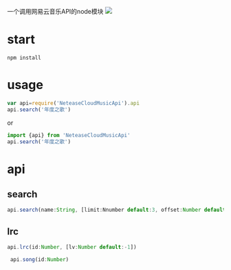 一个调用网易云音乐API的node模块
![](http://binaryify.github.io/images/api.jpg)
# start
```
npm install 
```
# usage

```js
var api=require('NeteaseCloudMusicApi').api
api.search('年度之歌')
```
or
```js
import {api} from 'NeteaseCloudMusicApi'
api.search('年度之歌')
```

# api
## search
 ```js
 api.search(name:String, [limit:Nnumber default:3, offset:Number default:0])
 ```

## lrc
 ```js
 api.lrc(id:Number, [lv:Number default:-1])
 ```


 ```js
  api.song(id:Number)
 ```